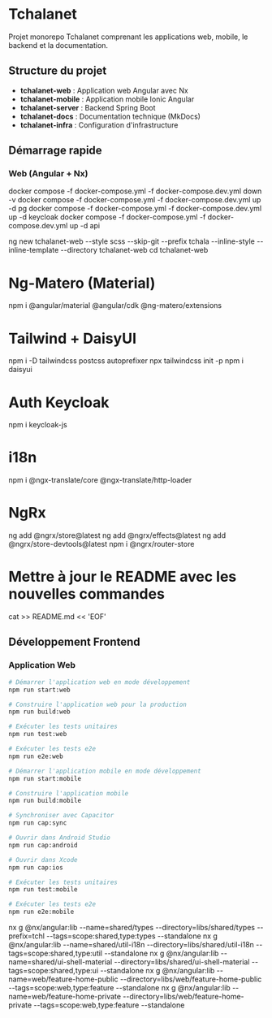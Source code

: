 
# Tchalanet

Projet monorepo Tchalanet comprenant les applications web, mobile, le backend et la documentation.

## Structure du projet

- **tchalanet-web** : Application web Angular avec Nx
- **tchalanet-mobile** : Application mobile Ionic Angular
- **tchalanet-server** : Backend Spring Boot
- **tchalanet-docs** : Documentation technique (MkDocs)
- **tchalanet-infra** : Configuration d'infrastructure

## Démarrage rapide

### Web (Angular + Nx)



docker compose -f docker-compose.yml -f docker-compose.dev.yml down -v
docker compose -f docker-compose.yml -f docker-compose.dev.yml up -d pg
docker compose -f docker-compose.yml -f docker-compose.dev.yml up -d keycloak
docker compose -f docker-compose.yml -f docker-compose.dev.yml up -d api

ng new tchalanet-web --style scss --skip-git --prefix tchala --inline-style --inline-template --directory tchalanet-web
cd tchalanet-web

# Ng-Matero (Material)
npm i @angular/material @angular/cdk @ng-matero/extensions

# Tailwind + DaisyUI
npm i -D tailwindcss postcss autoprefixer
npx tailwindcss init -p
npm i daisyui

# Auth Keycloak
npm i keycloak-js

# i18n
npm i @ngx-translate/core @ngx-translate/http-loader

# NgRx
ng add @ngrx/store@latest
ng add @ngrx/effects@latest
ng add @ngrx/store-devtools@latest
npm i @ngrx/router-store

# Mettre à jour le README avec les nouvelles commandes
cat >> README.md << 'EOF'

## Développement Frontend

### Application Web
```bash
# Démarrer l'application web en mode développement
npm run start:web

# Construire l'application web pour la production
npm run build:web

# Exécuter les tests unitaires
npm run test:web

# Exécuter les tests e2e
npm run e2e:web

# Démarrer l'application mobile en mode développement
npm run start:mobile

# Construire l'application mobile
npm run build:mobile

# Synchroniser avec Capacitor
npm run cap:sync

# Ouvrir dans Android Studio
npm run cap:android

# Ouvrir dans Xcode
npm run cap:ios

# Exécuter les tests unitaires
npm run test:mobile

# Exécuter les tests e2e
npm run e2e:mobile

```

nx g @nx/angular:lib --name=shared/types --directory=libs/shared/types --prefix=tchl --tags=scope:shared,type:types --standalone
nx g @nx/angular:lib --name=shared/util-i18n --directory=libs/shared/util-i18n --tags=scope:shared,type:util --standalone
nx g @nx/angular:lib --name=shared/ui-shell-material --directory=libs/shared/ui-shell-material --tags=scope:shared,type:ui --standalone
nx g @nx/angular:lib --name=web/feature-home-public --directory=libs/web/feature-home-public  --tags=scope:web,type:feature --standalone
nx g @nx/angular:lib --name=web/feature-home-private --directory=libs/web/feature-home-private  --tags=scope:web,type:feature --standalone

